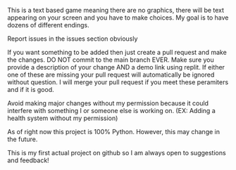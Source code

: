 This is a text based game meaning there are no graphics, there will be text appearing on your screen and you have to make choices. My goal is to have dozens of different endings.

Report issues in the issues section obviously

If you want something to be added then just create a pull request and make the changes. DO NOT commit to the main branch EVER. Make sure you provide a description of your change AND a demo link using replit. If either one of these are missing your pull request will automatically be ignored without question. I will merge your pull request if you meet these peramiters and if it is good.

Avoid making major changes without my permission because it could interfere with something I or someone else is working on. (EX: Adding a health system without my permission)

As of right now this project is 100% Python. However, this may change in the future.

This is my first actual project on github so I am always open to suggestions and feedback!
